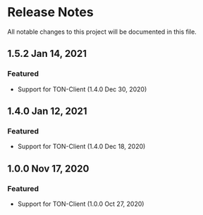 # Release Notes
All notable changes to this project will be documented in this file.

## 1.5.2 Jan 14, 2021

### Featured
- Support for TON-Client (1.4.0 Dec 30, 2020)

## 1.4.0 Jan 12, 2021

### Featured
- Support for TON-Client (1.4.0 Dec 18, 2020)


## 1.0.0 Nov 17, 2020

### Featured
- Support for TON-Client (1.0.0 Oct 27, 2020)

